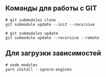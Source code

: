 ## Команды для работы с GIT

```shell
# git submodules clone
git submodule update --init --recursive
```

```shell
# git submodules update
git submodule update --recursive --remote
```
## Для загрузки зависимостей
```shell
# node_modules
yarn install --ignore-engines
```
